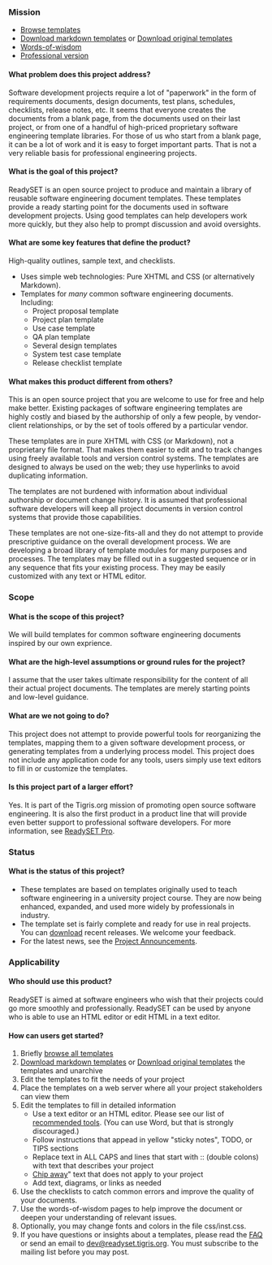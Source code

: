 ### Mission
- [Browse templates](https://github.com/bike-bill/readyset-markdown)
- [Download markdown templates](https://github.com/bike-bill/readyset-markdown)
  or [Download original templates](http://readyset.tigris.org/servlets/ProjectDocumentList)
- [Words-of-wisdom](http://readyset.tigris.org/words-of-wisdom/)
- [Professional version](http://www.readysetpro.com/)

#### What problem does this project address?

Software development projects require a lot of "paperwork" in the
form of requirements documents, design documents, test plans,
schedules, checklists, release notes, etc. It seems that everyone
creates the documents from a blank page, from the documents used on
their last project, or from one of a handful of high-priced
proprietary software engineering template libraries. For those of us
who start from a blank page, it can be a lot of work and it is easy
to forget important parts. That is not a very reliable basis for
professional engineering projects.

#### What is the goal of this project?

ReadySET is an open source project to produce and maintain a library
of reusable software engineering document templates. These templates
provide a ready starting point for the documents used in software
development projects. Using good templates can help developers work
more quickly, but they also help to prompt discussion and
avoid oversights.

#### What are some key features that define the product?

High-quality outlines, sample text, and checklists.

- Uses simple web technologies: Pure XHTML and CSS (or alternatively Markdown).
- Templates for *many* common software engineering documents. Including:
  - Project proposal template
  - Project plan template
  - Use case template
  - QA plan template
  - Several design templates
  - System test case template
  - Release checklist template

#### What makes this product different from others?

This is an open source project that you are welcome to use for free
and help make better. Existing packages of software engineering
templates are highly costly and biased by the authorship of only a
few people, by vendor-client relationships, or by the set of tools
offered by a particular vendor.

These templates are in pure XHTML with CSS (or Markdown), not a proprietary
file format. That makes them easier to edit and to track changes
using freely available tools and version control systems. The
templates are designed to always be used on the web; they use
hyperlinks to avoid duplicating information.

The templates are not burdened with information about individual
authorship or document change history. It is assumed that
professional software developers will keep all project documents in
version control systems that provide those capabilities.

These templates are not one-size-fits-all and they do not attempt to
provide prescriptive guidance on the overall development process. We
are developing a broad library of template modules for many purposes
and processes. The templates may be filled out in a suggested
sequence or in any sequence that fits your existing process. They
may be easily customized with any text or HTML editor.

### Scope

#### What is the scope of this project?

We will build templates for common software engineering documents
inspired by our own exprience.

#### What are the high-level assumptions or ground rules for the project?

I assume that the user takes ultimate responsibility for the content
of all their actual project documents. The templates are merely
starting points and low-level guidance.

#### What are we not going to do?

This project does not attempt to provide powerful tools for
reorganizing the templates, mapping them to a given software
development process, or generating templates from a underlying
process model. This project does not include any application code
for any tools, users simply use text editors to fill in or customize
the templates.

#### Is this project part of a larger effort?

Yes. It is part of the Tigris.org mission of promoting open source
software engineering. It is also the first product in a product line
that will provide even better support to professional
software developers. For more information, see
[ReadySET Pro](http://www.readysetpro.com).

### Status

#### What is the status of this project?

- These templates are based on templates originally used to teach
  software engineering in a university project course. They are now
  being enhanced, expanded, and used more widely by professionals
  in industry.
- The template set is fairly complete and ready for use in real projects. 
  You can [download](http://readyset.tigris.org/servlets/ProjectDocumentList) 
  recent releases. We welcome your feedback.
- For the latest news, see the 
  [Project Announcements](http://readyset.tigris.org/servlets/ProjectNewsList).

### Applicability

#### Who should use this product?

ReadySET is aimed at software engineers who wish that their projects
could go more smoothly and professionally. ReadySET can be used by
anyone who is able to use an HTML editor or edit HTML in a
text editor.

#### How can users get started?

1. Briefly [browse all templates](https://github.com/bike-bill/readyset-markdown)
2. [Download markdown templates](https://github.com/bike-bill/readyset-markdown)
   or [Download original templates](http://readyset.tigris.org/servlets/ProjectDocumentList) 
   the templates and unarchive
3. Edit the templates to fit the needs of your project
4. Place the templates on a web server where all your project
   stakeholders can view them
5. Edit the templates to fill in detailed information
   - Use a text editor or an HTML editor. Please see our list of
     [recommended tools](docs/recommended-tools). (You can
     use Word, but that is strongly discouraged.)
   - Follow instructions that appead in yellow "sticky notes", TODO, or TIPS sections
   - Replace text in ALL CAPS and lines that start with :: (double colons) 
     with text that describes your project
   - [Chip away](docs/faq.html#chipaway)" text that does not
     apply to your project
   - Add text, diagrams, or links as needed
6.  Use the checklists to catch common errors and improve the
    quality of your documents.
7.  Use the words-of-wisdom pages to help improve the document or
    deepen your understanding of relevant issues.
8.  Optionally, you may change fonts and colors in the
    file css/inst.css.
9.  If you have questions or insights about a templates, please read
    the [FAQ](docs/faq.html) or send an email to
    <dev@readyset.tigris.org>. You must subscribe to the mailing
    list before you may post.
